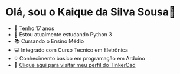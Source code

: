 # Olá, sou o Kaique da Silva Sousa👋

- 🎂 Tenho 17 anos
- 🌱 Estou atualmente estudando Python 3
- 📚 Cursando o Ensino Médio
- 💻 Integrado com Curso  Tecnico em Eletrônica 
- 💡 Conhecimento basico em programação em Arduino
- 🤖 [Clique aqui para visitar meu perfil do TinkerCad](https://www.tinkercad.com/users/2dfV9ivrX1B?category=circuits&sort=likes&view_mode=default)

